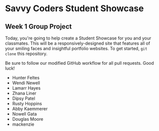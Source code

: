 # Savvy Coders Student Showcase
## Week 1 Group Project

Today, you're going to help create a Student Showcase for you and your classmates. This will be a responsively-designed site that features all of your smiling faces and insightful portfolio websites. To get started, `git clone` this repository.

Be sure to follow our modified GitHub workflow for all pull requests. Good luck!

* Hunter Feltes
* Wendi Newell
* Lamarr Hayes
* Zhana Liner
* Dipsy Patel
* Rusty Hoppins
* Abby Kaemmerer
* Nowell Gata
* Douglas Moore
* mackenzie
